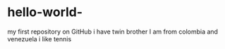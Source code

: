 # hello-world-
my first repository on GitHub 
i have twin brother
I am from colombia and venezuela
i like tennis
